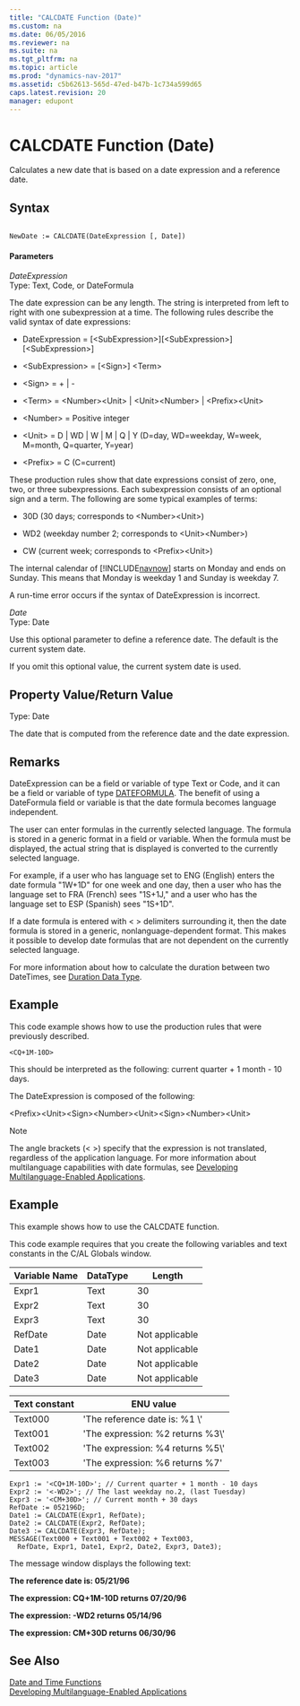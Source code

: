 ```yaml
---
title: "CALCDATE Function (Date)"
ms.custom: na
ms.date: 06/05/2016
ms.reviewer: na
ms.suite: na
ms.tgt_pltfrm: na
ms.topic: article
ms.prod: "dynamics-nav-2017"
ms.assetid: c5b62613-565d-47ed-b47b-1c734a599d65
caps.latest.revision: 20
manager: edupont
---
```

# CALCDATE Function (Date)
Calculates a new date that is based on a date expression and a reference date.  
  
## Syntax  
  
```  
  
NewDate := CALCDATE(DateExpression [, Date])  
```  
  
#### Parameters  
 *DateExpression*  
 Type: Text, Code, or DateFormula  
  
 The date expression can be any length. The string is interpreted from left to right with one subexpression at a time. The following rules describe the valid syntax of date expressions:  
  
-   DateExpression = \[\<SubExpression>\]\[\<SubExpression>\]\[\<SubExpression>\]  
  
-   \<SubExpression> = \[\<Sign>\] \<Term>  
  
-   \<Sign> = + &#124; -  
  
-   \<Term> = \<Number>\<Unit> &#124; \<Unit>\<Number> &#124; \<Prefix>\<Unit>  
  
-   \<Number> = Positive integer  
  
-   \<Unit> = D &#124; WD &#124; W &#124; M &#124; Q &#124; Y \(D=day, WD=weekday, W=week, M=month, Q=quarter, Y=year\)  
  
-   \<Prefix> = C \(C=current\)  
  
 These production rules show that date expressions consist of zero, one, two, or three subexpressions. Each subexpression consists of an optional sign and a term. The following are some typical examples of terms:  
  
-   30D \(30 days; corresponds to \<Number>\<Unit>\)  
  
-   WD2 \(weekday number 2; corresponds to \<Unit>\<Number>\)  
  
-   CW \(current week; corresponds to \<Prefix>\<Unit>\)  
  
 The internal calendar of [!INCLUDE[navnow](includes/navnow_md.md)] starts on Monday and ends on Sunday. This means that Monday is weekday 1 and Sunday is weekday 7.  
  
 A run-time error occurs if the syntax of DateExpression is incorrect.  
  
 *Date*  
 Type: Date  
  
 Use this optional parameter to define a reference date. The default is the current system date.  
  
 If you omit this optional value, the current system date is used.  
  
## Property Value/Return Value  
 Type: Date  
  
 The date that is computed from the reference date and the date expression.  
  
## Remarks  
 DateExpression can be a field or variable of type Text or Code, and it can be a field or variable of type [DATEFORMULA](DateFormula-Data-Type.md). The benefit of using a DateFormula field or variable is that the date formula becomes language independent.  
  
 The user can enter formulas in the currently selected language. The formula is stored in a generic format in a field or variable. When the formula must be displayed, the actual string that is displayed is converted to the currently selected language.  
  
 For example, if a user who has language set to ENG \(English\) enters the date formula "1W+1D" for one week and one day, then a user who has the language set to FRA \(French\) sees "1S+1J," and a user who has the language set to ESP \(Spanish\) sees "1S+1D".  
  
 If a date formula is entered with \< > delimiters surrounding it, then the date formula is stored in a generic, nonlanguage-dependent format. This makes it possible to develop date formulas that are not dependent on the currently selected language.  
  
 For more information about how to calculate the duration between two DateTimes, see [Duration Data Type](Duration-Data-Type.md).  
  
## Example  
 This code example shows how to use the production rules that were previously described.  
  
```  
<CQ+1M-10D>  
```  
  
 This should be interpreted as the following: current quarter + 1 month - 10 days.  
  
 The DateExpression is composed of the following:  
  
 \<Prefix>\<Unit>\<Sign>\<Number>\<Unit>\<Sign>\<Number>\<Unit>  
  
> [!NOTE]  
>  The angle brackets \(\< >\) specify that the expression is not translated, regardless of the application language. For more information about multilanguage capabilities with date formulas, see [Developing Multilanguage-Enabled Applications](Developing-Multilanguage-Enabled-Applications.md).  
  
## Example  
 This example shows how to use the CALCDATE function.  
  
 This code example requires that you create the following variables and text constants in the C/AL Globals window.  
  
|Variable Name|DataType|Length|  
|-------------------|--------------|------------|  
|Expr1|Text|30|  
|Expr2|Text|30|  
|Expr3|Text|30|  
|RefDate|Date|Not applicable|  
|Date1|Date|Not applicable|  
|Date2|Date|Not applicable|  
|Date3|Date|Not applicable|  
  
|Text constant|ENU value|  
|-------------------|---------------|  
|Text000|'The reference date is: %1 \\'|  
|Text001|'The expression: %2 returns %3\\'|  
|Text002|'The expression: %4 returns %5\\'|  
|Text003|'The expression: %6 returns %7'|  
  
```  
Expr1 := '<CQ+1M-10D>'; // Current quarter + 1 month - 10 days  
Expr2 := '<-WD2>'; // The last weekday no.2, (last Tuesday)  
Expr3 := '<CM+30D>'; // Current month + 30 days  
RefDate := 052196D;  
Date1 := CALCDATE(Expr1, RefDate);  
Date2 := CALCDATE(Expr2, RefDate);  
Date3 := CALCDATE(Expr3, RefDate);  
MESSAGE(Text000 + Text001 + Text002 + Text003,  
  RefDate, Expr1, Date1, Expr2, Date2, Expr3, Date3);  
```  
  
 The message window displays the following text:  
  
 **The reference date is: 05/21/96**  
  
 **The expression: CQ+1M-10D returns 07/20/96**  
  
 **The expression: -WD2 returns 05/14/96**  
  
 **The expression: CM+30D returns 06/30/96**  
  
## See Also  
 [Date and Time Functions](Date-and-Time-Functions.md)   
 [Developing Multilanguage-Enabled Applications](Developing-Multilanguage-Enabled-Applications.md)